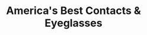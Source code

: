 ---
title: "America's Best Contacts & Eyeglasses"
url: /erie/americas-best-contacts-und-eyeglasses/
shop: Optiker
---